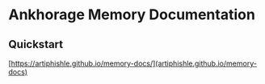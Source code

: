 # Ankhorage Memory Documentation

## Quickstart

[https://artiphishle.github.io/memory-docs/](artiphishle.github.io/memory-docs)
